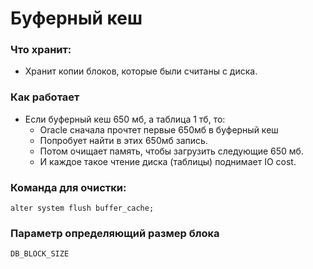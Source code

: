 # Буферный кеш


### Что хранит: 
  - Хранит копии блоков, которые были считаны с диска.


### Как работает
  - Если буферный кеш 650 мб, а таблица 1 тб, то:
    - Oracle сначала прочтет первые 650мб в буферный кеш
    - Попробует найти в этих 650мб запись.
    - Потом очищает память, чтобы загрузить следующие 650 мб.
    - И каждое такое чтение диска (таблицы) поднимает IO cost.
  

### Команда для очистки: 
````
alter system flush buffer_cache;
````


### Параметр определяющий размер блока
````
DB_BLOCK_SIZE
````